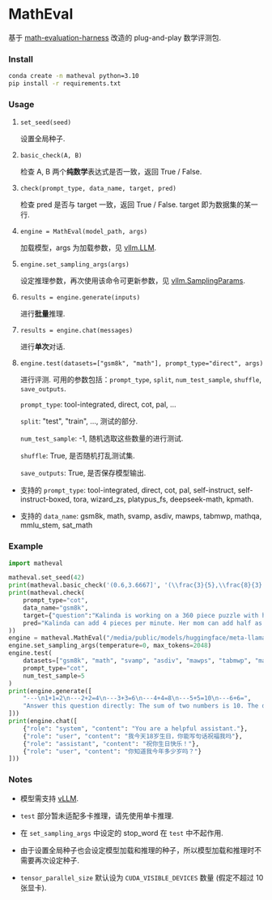# MathEval

基于 [math-evaluation-harness](https://github.com/ZubinGou/math-evaluation-harness/) 改造的 plug-and-play 数学评测包.

### Install

```bash
conda create -n matheval python=3.10
pip install -r requirements.txt
```

### Usage

1. `set_seed(seed)`

   设置全局种子.

2. `basic_check(A, B)`

   检查 A, B 两个**纯数学**表达式是否一致，返回 True / False.

3. `check(prompt_type, data_name, target, pred)`

   检查 pred 是否与 target 一致，返回 True / False. target 即为数据集的某一行.

4. `engine = MathEval(model_path, args)`

   加载模型，args 为加载参数，见 [vllm.LLM](https://docs.vllm.ai/en/latest/dev/offline_inference/llm.html#vllm.LLM).

5. `engine.set_sampling_args(args)`

   设定推理参数，再次使用该命令可更新参数，见 [vllm.SamplingParams](https://docs.vllm.ai/en/latest/dev/sampling_params.html#vllm.SamplingParams).

6. `results = engine.generate(inputs)`

   进行**批量**推理.

7. `results = engine.chat(messages)`

   进行**单次**对话.

8. `engine.test(datasets=["gsm8k", "math"], prompt_type="direct", args)`

   进行评测. 可用的参数包括：`prompt_type`, `split`, `num_test_sample`, `shuffle`, `save_outputs`.

   `prompt_type`: tool-integrated, direct, cot, pal, ...

   `split`: "test", "train", ..., 测试的部分.

   `num_test_sample`: -1, 随机选取这些数量的进行测试.

   `shuffle`: True, 是否随机打乱测试集.

   `save_outputs`: True, 是否保存模型输出.

- 支持的 `prompt_type`: tool-integrated, direct, cot, pal, self-instruct, self-instruct-boxed, tora, wizard_zs, platypus_fs, deepseek-math, kpmath.

- 支持的 `data_name`: gsm8k, math, svamp, asdiv, mawps, tabmwp, mathqa, mmlu_stem, sat_math

### Example

```python
import matheval

matheval.set_seed(42)
print(matheval.basic_check('(0.6,3.6667]', '(\\frac{3}{5},\\frac{8}{3} + 1]'))
print(matheval.check(
    prompt_type="cot",
    data_name="gsm8k",
    target={"question":"Kalinda is working on a 360 piece puzzle with her mom. Kalinda can normally add 4 pieces per minute. Her mom can typically place half as many pieces per minute as Kalinda.  How many hours will it take them to complete this puzzle?","answer":"Her mom places 2 pieces per minute because 4 \/ 2 = <<4\/2=2>>2\nOn average they get in 6 pieces per minute because 4 + 2 = <<4+2=6>>6\nIt will take 60 minutes to complete the puzzle because 360 \/ 6 = <<360\/6=60>>60\nIt will take one hour because 60 \/ 60 = <<60\/60=1>>1\n#### 1","idx":228},
    pred="Kalinda can add 4 pieces per minute. Her mom can add half as many pieces per minute as Kalinda. So her mom can add 2 pieces per minute. 360 pieces divided by 4 is 90. 90 divided by 2 is 45. 45 minutes is 1 hour. The answer is 1 hour."
))
engine = matheval.MathEval("/media/public/models/huggingface/meta-llama/Llama-2-7b-hf", enforce_eager=False)
engine.set_sampling_args(temperature=0, max_tokens=2048)
engine.test(
    datasets=["gsm8k", "math", "svamp", "asdiv", "mawps", "tabmwp", "mathqa", "mmlu_stem", "sat_math"],
    prompt_type="cot",
    num_test_sample=5
)
print(engine.generate([
    "---\n1+1=2\n---2+2=4\n---3+3=6\n---4+4=8\n---5+5=10\n---6+6=",
    "Answer this question directly: The sum of two numbers is 10. The difference of the same two numbers is 4. What are the two numbers?"
]))
print(engine.chat([
    {"role": "system", "content": "You are a helpful assistant."},
    {"role": "user", "content": "我今天18岁生日，你能写句话祝福我吗"},
    {"role": "assistant", "content": "祝你生日快乐！"},
    {"role": "user", "content": "你知道我今年多少岁吗？"}
]))
```

### Notes

- 模型需支持 [vLLM](https://github.com/vllm-project/vllm).

- `test` 部分暂未适配多卡推理，请先使用单卡推理.

- 在 `set_sampling_args` 中设定的 stop_word 在 `test` 中不起作用.

- 由于设置全局种子也会设定模型加载和推理的种子，所以模型加载和推理时不需要再次设定种子.

- `tensor_parallel_size` 默认设为 `CUDA_VISIBLE_DEVICES` 数量 (假定不超过 10 张显卡).
